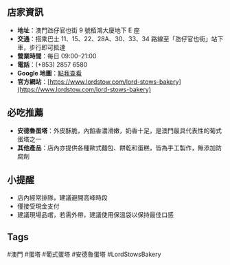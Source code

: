 ## 店家資訊
- **地址**：澳門氹仔官也街 9 號栢鴻大廈地下 E 座
- **交通**：搭乘巴士 11、15、22、28A、30、33、34 路線至「氹仔官也街」站下車，步行即可抵達
- **營業時間**：每日 09:00–21:00
- **電話**：(+853) 2857 6580
- **Google 地圖**：[點我查看](https://maps.google.com/?q=Lord+Stow%27s+Bakery,+9+Rua+do+Almirante+Sergio,+Macau)
- **官方網站**：[https://www.lordstow.com/lord-stows-bakery](https://www.lordstow.com/lord-stows-bakery)

## 必吃推薦
- **安德魯蛋塔**：外皮酥脆，內餡香濃滑嫩，奶香十足，是澳門最具代表性的葡式蛋塔之一
- **其他產品**：店內亦提供各種歐式麵包、餅乾和蛋糕，皆為手工製作，無添加防腐劑

## 小提醒
- 店內經常排隊，建議避開高峰時段
- 僅接受現金支付
- 建議現場品嚐，若需外帶，建議使用保溫袋以保持最佳口感

## Tags
#澳門 #蛋塔 #葡式蛋塔 #安德魯蛋塔 #LordStowsBakery
